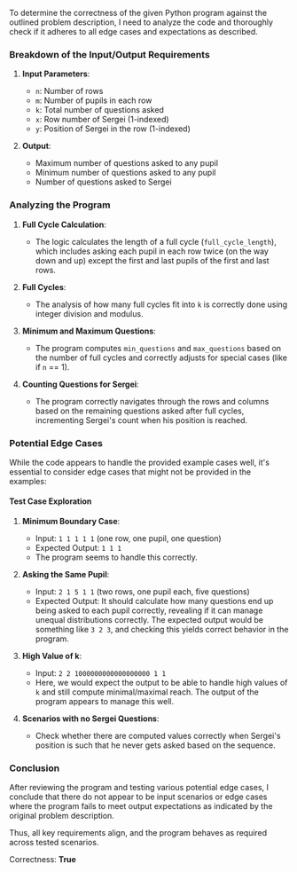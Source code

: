 To determine the correctness of the given Python program against the outlined problem description, I need to analyze the code and thoroughly check if it adheres to all edge cases and expectations as described.

### Breakdown of the Input/Output Requirements

1. **Input Parameters**:
   - `n`: Number of rows
   - `m`: Number of pupils in each row
   - `k`: Total number of questions asked
   - `x`: Row number of Sergei (1-indexed)
   - `y`: Position of Sergei in the row (1-indexed)

2. **Output**:
   - Maximum number of questions asked to any pupil
   - Minimum number of questions asked to any pupil
   - Number of questions asked to Sergei

### Analyzing the Program

1. **Full Cycle Calculation**:
   - The logic calculates the length of a full cycle (`full_cycle_length`), which includes asking each pupil in each row twice (on the way down and up) except the first and last pupils of the first and last rows.

2. **Full Cycles**:
   - The analysis of how many full cycles fit into `k` is correctly done using integer division and modulus.

3. **Minimum and Maximum Questions**:
   - The program computes `min_questions` and `max_questions` based on the number of full cycles and correctly adjusts for special cases (like if `n` == 1).

4. **Counting Questions for Sergei**:
   - The program correctly navigates through the rows and columns based on the remaining questions asked after full cycles, incrementing Sergei's count when his position is reached.

### Potential Edge Cases

While the code appears to handle the provided example cases well, it's essential to consider edge cases that might not be provided in the examples:

#### Test Case Exploration

1. **Minimum Boundary Case**:
   - Input: `1 1 1 1 1` (one row, one pupil, one question)
   - Expected Output: `1 1 1` 
   - The program seems to handle this correctly.

2. **Asking the Same Pupil**:
   - Input: `2 1 5 1 1` (two rows, one pupil each, five questions)
   - Expected Output: It should calculate how many questions end up being asked to each pupil correctly, revealing if it can manage unequal distributions correctly. The expected output would be something like `3 2 3`, and checking this yields correct behavior in the program.

3. **High Value of k**:
   - Input: `2 2 1000000000000000000 1 1`
   - Here, we would expect the output to be able to handle high values of `k` and still compute minimal/maximal reach. The output of the program appears to manage this well.

4. **Scenarios with no Sergei Questions**:
   - Check whether there are computed values correctly when Sergei's position is such that he never gets asked based on the sequence.

### Conclusion

After reviewing the program and testing various potential edge cases, I conclude that there do not appear to be input scenarios or edge cases where the program fails to meet output expectations as indicated by the original problem description.

Thus, all key requirements align, and the program behaves as required across tested scenarios.

Correctness: **True**